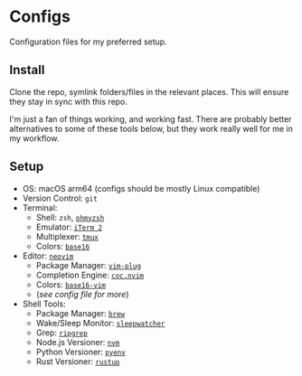 # Configs

Configuration files for my preferred setup.

## Install

Clone the repo, symlink folders/files in the relevant places.
This will ensure they stay in sync with this repo.

I'm just a fan of things working, and working fast.
There are probably better alternatives to some of these tools below, but they work really well for me in my workflow.

## Setup

- OS: macOS arm64 (configs should be mostly Linux compatible)
- Version Control: `git`
- Terminal:
  - Shell: `zsh`, [`ohmyzsh`](https://github.com/ohmyzsh/ohmyzsh)
  - Emulator: [`iTerm 2`](https://iterm2.com)
  - Multiplexer: [`tmux`](https://github.com/tmux/tmux/wiki)
  - Colors: [`base16`](https://github.com/chriskempson/base16)
- Editor: [`neovim`](https://neovim.io)
  - Package Manager: [`vim-plug`](https://github.com/junegunn/vim-plug)
  - Completion Engine: [`coc.nvim`](https://github.com/neoclide/coc.nvim)
  - Colors: [`base16-vim`](https://github.com/chriskempson/base16-vim)
  - (_see config file for more_)
- Shell Tools:
  - Package Manager: [`brew`](https://brew.sh)
  - Wake/Sleep Monitor: [`sleepwatcher`](https://formulae.brew.sh/formula/sleepwatcher)
  - Grep: [`ripgrep`](https://github.com/BurntSushi/ripgrep)
  - Node.js Versioner: [`nvm`](https://github.com/nvm-sh/nvm)
  - Python Versioner: [`pyenv`](https://github.com/pyenv/pyenv)
  - Rust Versioner: [`rustup`](https://rustup.rs)
